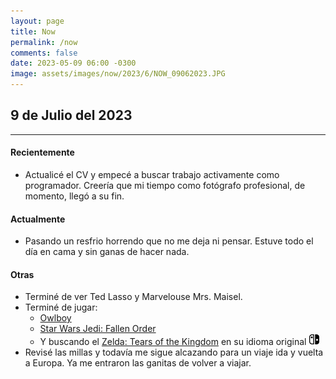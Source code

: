 ```yaml
---
layout: page
title: Now
permalink: /now
comments: false
date: 2023-05-09 06:00 -0300
image: assets/images/now/2023/6/NOW_09062023.JPG
---
```

<h2>9 de Julio del 2023</h2>

---
<h4>Recientemente</h4>

 + Actualicé el CV y empecé a buscar trabajo activamente como programador. Creería que mi tiempo como fotógrafo profesional, de momento, llegó a su fin.
 
<h4>Actualmente</h4>

 + Pasando un resfrio horrendo que no me deja ni pensar. Estuve todo el día en cama y sin ganas de hacer nada.
 
 <h4>Otras</h4>
 
 + Terminé de ver Ted Lasso y Marvelouse Mrs. Maisel.
+ Terminé de jugar:
  + [Owlboy](http://www.owlboygame.com) <i class="fa-brands fa-playstation"></i>
  + [Star Wars Jedi: Fallen Order](https://www.playstation.com/es-ar/games/star-wars-jedi-fallen-order/) <i class="fa-brands fa-playstation"></i>
  + Y buscando el [Zelda: Tears of the Kingdom](https://www.nintendo.com/es-ar/store/products/the-legend-of-zelda-tears-of-the-kingdom-switch/) en su idioma original <img src="assets/images/now/2023/6/nintendo.svg" width="18px">
+ Revisé las millas y todavía me sigue alcazando para un viaje ida y vuelta a Europa. Ya me entraron las ganitas de volver a viajar.
